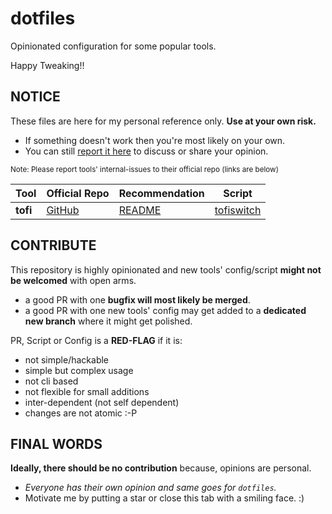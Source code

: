 # dotfiles

Opinionated configuration for some popular tools.

Happy Tweaking!!

## NOTICE

These files are here for my personal reference only.
**Use at your own risk.**

- If something doesn't work then you're most likely on your own.
- You can still [report it here](https://github.com/Peaceful-Times/dotfiles/issues/new) to discuss or share your opinion.

<sup> Note: Please report tools' internal-issues to their official repo (links are below) </sup>

| Tool          | Official Repo                                                     | Recommendation                         | Script               |
| ------------- | ----------------------------------------------------------------- | -------------------------------------- | -------------------- |
| **tofi**      | [GitHub](https://github.com/philj56/tofi)                         | [README](tofi/README.md)               | [tofiswitch](https://github.com/Peaceful-Times/dotfiles/blob/devel/scripts/hyprswitch/tofi.py?plain=1#L3) |

## CONTRIBUTE

This repository is highly opinionated and new tools' config/script **might not be welcomed** with open arms.

- a good PR with one **bugfix will most likely be merged**.
- a good PR with one new tools' config may get added to a **dedicated new branch** where it might get polished.

PR, Script or Config is a **RED-FLAG** if it is:

- not simple/hackable
- simple but complex usage
- not cli based
- not flexible for small additions
- inter-dependent (not self dependent)
- changes are not atomic :-P

## FINAL WORDS

**Ideally, there should be no contribution** because, opinions are personal.

- *Everyone has their own opinion and same goes for `dotfiles`.*
- Motivate me by putting a star or close this tab with a smiling face. :)
